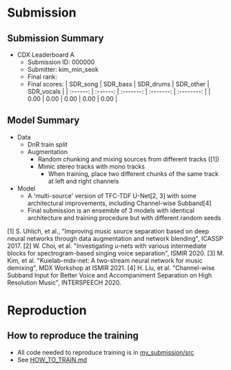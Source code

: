 



# Submission

## Submission Summary

* CDX Leaderboard A
	* Submission ID: 000000
	* Submitter: kim_min_seok
	* Final rank: 
	* Final scores:
	  |  SDR_song | SDR_bass | SDR_drums | SDR_other | SDR_vocals |
	  | :------: | :------: | :-------: | :-------: | :--------: |
	  |   0.00   |   0.00   |   0.00   |   0.00    |    0.00    |
      

## Model Summary

* Data
	* DnR train split
	* Augmentation
		* Random chunking and mixing sources from different tracks ([1])
		* Mimic stereo tracks with mono tracks
            * When training, place two different chunks of the same track at left and right channels         
* Model
	* A 'multi-source' version of TFC-TDF U-Net[2, 3] with some architectural improvements, including Channel-wise Subband[4]
	* Final submission is an ensemble of 3 models with identical architecture and training procedure but with different random seeds

[1] S. Uhlich, et al., "Improving music source separation based on deep neural networks through data augmentation and network blending", ICASSP 2017.
[2] W. Choi, et al. "Investigating u-nets with various intermediate blocks for spectrogram-based singing voice separation", ISMIR 2020.
[3] M. Kim, et al. "Kuielab-mdx-net: A two-stream neural network for music demixing", MDX Workshop at ISMIR 2021.
[4] H. Liu, et al. "Channel-wise Subband Input for Better Voice and Accompaniment Separation on High Resolution Music", INTERSPEECH 2020.



# Reproduction

## How to reproduce the training
- All code needed to reproduce training is in [my_submission/src](my_submission/src)
- See [HOW_TO_TRAIN.md](my_submission/src/HOW_TO_TRAIN.md)